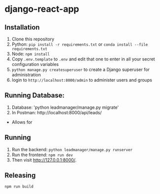 django-react-app
================

Installation
------------

1. Clone this repository
2. Python: `pip install -r requirements.txt` or `conda install --file requirements.txt`
3. Node: `npm install`
4. Copy `.env.template` to `.env` and edit that one to enter in all your secret configuration variables
5. `python manage.py createsuperuser` to create a Django superuser for administration
6. login to `http://localhost:8000/admin` to administer users and groups

Running Database: 
----------------
1. Database: 'python leadmanager/manage.py migrate'
2. In Postman: http://localhost:8000/api/leads/ 
  - Allows for 

Running
-------

1. Run the backend: `python leadmanager/manage.py runserver`
2. Run the frontend: `npm run dev`
3. Then visit http://127.0.0.1:8000/.

Releasing
---------

`npm run build` 
